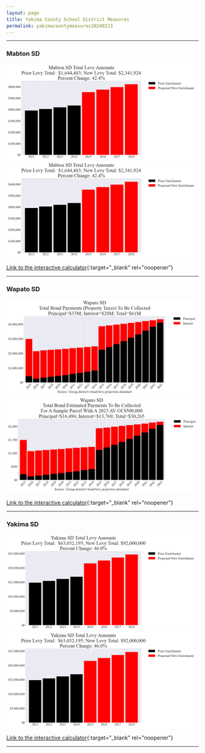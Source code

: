 ```yaml
---
layout: page
title: Yakima County School District Measures
permalink: yakimacountymeasures20240213
---
```


___

### Mabton SD

![Mabton SD enrichment levy totals chart](pagesManual/LeviesReport/20240213/MabtonEnrichment.png "Mabton SD enrichment levy totals chart")
![Mabton SD enrichment levy example parcel chart](pagesManual/LeviesReport/20240213/MabtonEnrichment.png "Mabton SD enrichment  example parcel chart")

[Link to the interactive calculator](calculator_mabton_enrichment_20240213_enhanced){:target="_blank" rel="noopener"}

___

### Wapato SD

![Wapato SD bond totals chart](pagesManual/LeviesReport/20240213/Wapato.png "Wapato SD bond totals chart")
![Wapato SD bond example parcel chart](pagesManual/LeviesReport/20240213/WapatoParcel.png "Wapato SD bond example parcel chart")

[Link to the interactive calculator](calculator_wapato_20240213_enhanced){:target="_blank" rel="noopener"}

___

### Yakima SD

![Yakima SD enrichment levy totals chart](pagesManual/LeviesReport/20240213/YakimaEnrichment.png "Yakima SD enrichment levy totals chart")
![Yakima SD enrichment levy example parcel chart](pagesManual/LeviesReport/20240213/YakimaEnrichment.png "Yakima SD enrichment  example parcel chart")

[Link to the interactive calculator](calculator_yakima_enrichment_20240213_enhanced){:target="_blank" rel="noopener"}

___

